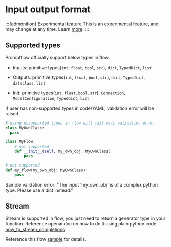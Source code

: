 # Input output format

:::{admonition} Experimental feature
This is an experimental feature, and may change at any time. Learn [more](../faq.md#stable-vs-experimental).
:::

## Supported types

Promptflow officially support below types in flow. 

- Inputs: primitive types(`int`, `float`, `bool`, `str`), `dict`, `TypedDict`, `list`

- Outputs: primitive types(`int`, `float`, `bool`, `str`), `dict`, `TypedDict`, `dataclass`, `list`

- Init: primitive types(`int`, `float`, `bool`, `str`), `Connection`, `ModelConfiguration`, `TypedDict`, `list`

If user has non-supported types in code/YAML, validation error will be raised.

```python
# using unsupported types in flow will fail with validation error
class MyOwnClass:
  pass

class MyFlow:
    # not supported
    def __init__(self, my_own_obj: MyOwnClass):
        pass

# not supported
def my_flow(my_own_obj: MyOwnClass):
    pass
```

Sample validation error: "The input 'my_own_obj' is of a complex python type. Please use a dict instead."



## Stream

Stream is supported in flow, you just need to return a generator type in your function.
Reference openai doc on how to do it using plain python code: [how_to_stream_completions](https://cookbook.openai.com/examples/how_to_stream_completions).

Reference this flow [sample](https://microsoft.github.io/promptflow/tutorials/stream-flex-flow.html) for details.